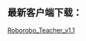 ## 最新客户端下载：
<html>

<body>

<a href="https://static.highcoding.cn/roborobo/client/v1.1.0.0/Roborobo_Teacher.exe" target="_blank">Roborobo_Teacher_v1.1</a>

</body>

</html>


